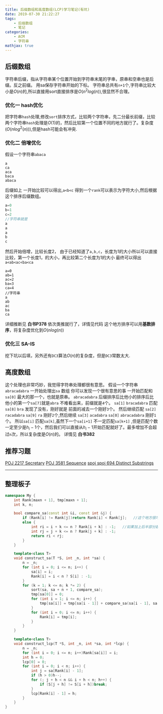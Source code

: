 ```yaml
---
title: 后缀数组和高度数组(LCP)学习笔记(有坑)
date: 2019-07-30 21:22:27
tags:
    - 后缀数组
    - 笔记
categories:
    - ACM
    - 字符串
mathjax: true
---
```

## 后缀数组
字符串后缀，指从字符串某个位置开始到字符串末尾的字串，原串和空串也是后缀。反之前缀。
用sa保存字符串开始的下标。
字符串总共有`n+1`个,字符串比较大小是$O(n)$的,所以直接用sort直接排序是$O(n^2log(n))$,很显然不合理。
### 优化一 hash优化
把字符串`hash`处理,修改`sort`排序方式，比较两个字符串，先二分最长前缀，比较两个字符串`hash`处理是$O(1)$的，然后比较第一个位置不同的地方就行了。复杂度$(O(nlog^2(n)))$,但是hash可能会有冲突.
### 优化二 倍增优化
假设一个字符串`abaca`
```
a
ca
aca
baca
abaca
```

后缀如上
一开始比较可以得出,`a<b<c`
得到一个`rank`可以表示为字符大小,然后根据这个排序后缀数组。
```c
a=0
b=1
c=2
//字符串就是
a
a
a
b
c
```
然后开始倍增，比较长度2，
由于已经知道了`a,b,c`，长度为1的大小所以可以直接比较，第一个长度1，的大小，再比较第二个长度为1的大小
最终可以得出`a<ab<ac<ba<ca`
```
a=0
ab=1
ac=2
ba=3
ca=4
//字符串
a
ab
ac
ba
ca
```
详细推断见 **白书P378**
依次类推就行了，详情见代码
这个地方排序可以用**基数排序**，将复杂度优化到$O(nlog(n))$
### 优化三 SA-IS
挖下坑以后填，另外还有`DC3`算法$O(n)$的复杂度，但是`DC3`常数太大.
## 高度数组
这个处理也非常巧妙，我觉得字符串处理都很有意思。
假设一个字符串`abracadabra`
一开始处理出`sa` 数组
你可以发现一个很有意思的事
一开始匹配和`sa[0]` 最大的那一个，也就是原串。
`abracadabra` 后缀排序后比他小的排序后比他小的第一个`sa[7]`就是`abra`
不难看出来，前缀就是`4`个。
`sa[1]` `bracadabra` 匹配 `sa[8]` `bra`
发现了没有，刚好就是 前面的减去一个刚好`3`个。
然后继续匹配
`sa[2]` `racadabra`    `sa[9]` `ra`
刚好`2`个,然后继续
`sa[3]` `acadabra`   `sa[0]` `abracadabra`
刚好`1`个。
所以`sa[i]` 匹配`sa[k]`,虽然下一个`sa[i+1]` 不一定匹配`sa[k+1]` ,但是匹配个数一定至少是$h_i-1$个，然后我们可以直接从$h_i-1$开始匹配就好了。最多增加不会超过`n`次，所以复杂度是$O(n)$的。
详情见 **白书382**

## 推荐习题
[POJ 2217 Secretary](http://poj.org/problem?id=2217)
[POJ 3581 Sequence](http://poj.org/problem?id=3581)
[spoj spoj 694 Distinct Substrings](https://www.spoj.com/problems/DISUBSTR/)

---
## 整理板子
``` c++
namespace My {
    int Rank[maxn + 1], tmp[maxn + 1];
    int k, n;

    bool compare_sa(const int &i, const int &j) {
        if (Rank[i] != Rank[j])return Rank[i] < Rank[j];   //这个地方很巧妙，比较前k
        else {
            int ri = i + k <= n ? Rank[i + k] : -1;   //如果加上后半部分超过n，就直接算最小。
            int rj = j + k <= n ? Rank[j + k] : -1;
            return ri < rj;
        }
    }

    template<class T>
    void construct_sa(T *S, int _n, int *sa) {
        n = _n;
        for (int i = 0; i <= n; i++) {
            sa[i] = i;
            Rank[i] = i < n ? S[i] : -1;
        }
        for (k = 1; k <= n; k *= 2) {
            sort(sa, sa + n + 1, compare_sa);
            tmp[sa[0]] = 0;
            for (int i = 1; i <= n; i++) {
                tmp[sa[i]] = tmp[sa[i - 1]] + compare_sa(sa[i - 1], sa[i]);   //如果两个相等说明前k相等，就像在同一个桶里一样。
            }
            for (int i = 0; i <= n; i++) {
                Rank[i] = tmp[i];
            }
        }
    }

    template<class T>
    void construct_lcp(T *S, int _n, int *sa, int *lcp) {
        n = _n;
        for (int i = 0; i <= n; i++)Rank[sa[i]] = i;
        int h = 0;
        lcp[0] = 0;
        for (int i = 0; i < n; i++) {
            int j = sa[Rank[i] - 1];
            if (h > 0)h--;
            for (; j + h < n && i + h < n; h++) {
                if (S[j + h] != S[i + h])break;
            }
            lcp[Rank[i] - 1] = h;
        }
    }
}

```


